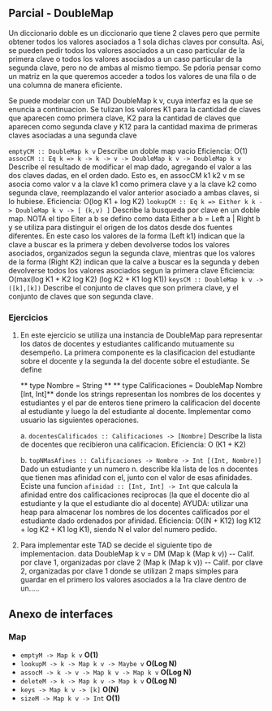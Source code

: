 ## Parcial - DoubleMap

Un diccionario doble es un diccionario que tiene 2 claves pero que permite obtener todos los valores asociados a 1 sola dichas claves por consulta. Asi, se pueden pedir todos los valores asociados a un caso particular de la primera clave o todos los valores asociados a un caso particular de la segunda clave, pero no de ambas al mismo tiempo. Se pdoria pensar como un matriz en la que queremos acceder a todos los valores de una fila o de una columna de manera eficiente.

Se puede modelar con un TAD DoubleMap k v, cuya interfaz es la que se enuncia a continuacion. Se tulizan los valores K1 para la cantidad de claves que aparecen como primera clave, K2 para la cantidad de claves que aparecen como segunda clave y K12 para la cantidad maxima de primeras claves asociadas a una segunda clave 

`emptyCM :: DoubleMap k v`
Describe un doble map vacio 
Eficiencia: O(1)
`assocCM :: Eq k => k -> k -> v -> DoubleMap k v -> DoubleMap k v`
Describe el resultado de modificar el map dado, agregando el valor a las dos claves dadas, en el orden dado.
Esto es, en assocCM k1 k2 v m se asocia como valor v a la clave k1 como primera clave y a la clave k2 como segunda clave, reemplazando el valor anterior asociado a ambas claves, si lo hubiese.
Eficiencia: O(log K1 + log K2)
`lookupCM :: Eq k => Either k k -> DoubleMap k v -> [ (k,v) ]`
Describe la busqueda por clave en un doble map.
NOTA el tipo Eiter a b se defino como
    data Either a b = Left a | Right b
y se utiliza para distinguir el origen de los datos desde dos fuentes diferentes. En este caso los valores de la forma (Left k1) indican que la clave a buscar es la primera y deben devolverse todos los valores asociados, organizados segun la segunda clave, mientras que los valores de la forma (Right K2) indican que la calve a buscar es la segunda y deben devolverse todos los valores asociados segun la primera clave
Eficiencia: O(max(log K1 + K2 log K2) (log K2 + K1 log K1))
`keysCM :: DoubleMap k v -> ([k],[k])`
Describe el conjunto de claves que son primera clave, y el conjunto de claves que son segunda clave.

### Ejercicios
1. En este ejercicio se utiliza una instancia de DoubleMap para representar los datos de docentes y estudiantes calificando mutuamente su desempeño. La primera componente es la clasificacion del estudiante sobre el docente y la segunda la del docente sobre el estudiante. Se define
    
    ** type Nombre = String  **
    ** type Calificaciones = DoubleMap Nombre [Int, Int]**
    donde los strings representan los nombres de los docentes y estudiantes y el par de enteros tiene primero la calificacion del docente al estudiante y luego la del estudiante al docente. Implementar como usuario las siguientes operaciones.

    a. `docentesCalificados :: Calificaciones -> [Nombre]`
    Describe la lista de docentes que recibieron una calificacion.
    Eficiencia: O (K1 + K2)

    b. `topNMasAfines :: Calificaciones -> Nombre -> Int [(Int, Nombre)]`
    Dado un estudiante y un numero n. describe kla lista de los n docentes que tienen mas afinidad con el, junto con el valor de esas afinidades. Eciste una funcion
        `afinidad :: [Int, Int] -> Int`
    que calcula la afinidad entre dos calificaciones reciprocas (la que el docente dio al estudiante y la que el estudiante dio al docente)
    AYUDA: utilizar una heap para almacenar los nombres de los docentes calificados por el estudiante dado ordenados por afinidad.
    Eficiencia: O((N + K12) log K12 + log K2 + K1 log K1), siendo N el valor del numero pedido.

2. Para implementar este TAD se decide el siguiente tipo de implementacion.
    data DoubleMap k v =
     DM (Map k (Map k v)) -- Calif. por clave 1, organizadas por clave 2
        (Map k (Map k v)) -- Calif. por clave 2, organizadas por clave 1 
donde se utilizan 2 maps simples para guardar en el primero los valores asociados a la 1ra clave dentro de un.....

## Anexo de interfaces

### Map
- `emptyM -> Map k v` **O(1)**
- `lookupM -> k -> Map k v -> Maybe v` **O(Log N)**
- `assocM -> k -> v -> Map k v -> Map k v` **O(Log N)**
- `deleteM -> k -> Map k v -> Map k v` **O(Log N)**
- `keys -> Map k v -> [k]` **O(N)**
- `sizeM -> Map k v -> Int` **O(1)**
